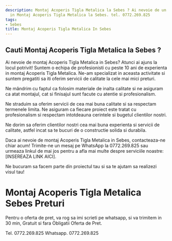 ```yaml
---
description: Montaj Acoperis Tigla Metalica la Sebes ? Ai nevoie de un profesionist
  in Montaj Acoperis Tigla Metalica la Sebes. tel. 0772.269.825
tags:
- Sebes
title: Montaj Acoperis Tigla Metalica In Sebes
---
```



## Cauti Montaj Acoperis Tigla Metalica la Sebes ?

Ai nevoie de montaj Acoperis Tigla Metalica in Sebes? Atunci ai ajuns la locul potrivit! Suntem o echipa de profesionisti cu peste 10 ani de experienta in montaj Acoperis Tigla Metalica. Ne-am specializat in aceasta activitate si suntem pregatiti sa iti oferim servicii de calitate la cele mai mici preturi. 

Ne mândrim cu faptul ca folosim materiale de inalta calitate si ne asiguram ca atat montajul, cat si finisajul sunt facute cu atentie si profesionalism. 

Ne straduim sa oferim servicii de cea mai buna calitate si sa respectam termenele limita. Ne asiguram ca fiecare proiect este tratat cu profesionalism si respectam intotdeauna cerintele si bugetul clientilor nostri. 

Ne dorim sa oferim clientilor nostri cea mai buna experienta si servicii de calitate, astfel incat sa te bucuri de o constructie solida si durabila. 

Daca ai nevoie de montaj Acoperis Tigla Metalica in Sebes, contacteaza-ne chiar acum! Trimite-ne un mesaj pe WhatsApp la 0772.269.825 sau urmeaza linkul de mai jos pentru a afla mai multe despre serviciile noastre: [INSEREAZA LINK AICI]. 

Ne bucuram sa facem parte din proiectul tau si sa te ajutam sa realizezi visul tau!

# Montaj Acoperis Tigla Metalica Sebes Preturi
Pentru o oferta de pret, va rog sa imi scrieti pe whatsapp, si va trimitem in 30 min, Gratuit si fara Obligatii Oferta de Pret.

Tel. 0772.269.825
Whatsapp. 0772.269.825